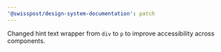 ```yaml
---
'@swisspost/design-system-documentation': patch
---
```


Changed hint text wrapper from `div` to `p` to improve accessibility across components.